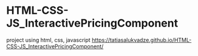 # HTML-CSS-JS_InteractivePricingComponent
project using html, css, javascript
https://tatiasalukvadze.github.io/HTML-CSS-JS_InteractivePricingComponent/
